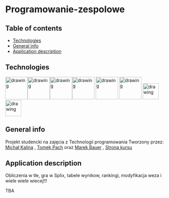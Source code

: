 # Programowanie-zespolowe

## Table of contents
* [Technologies](#technologies)
* [General info](#general-info)
* [Application description](#Application-description)

## Technologies
<img src="https://hsto.org/webt/rg/a1/3b/rga13bp-mbl4ljkpbd-fuu6pzfw.png" alt="drawing" height=70px/><img 
src="https://i0.wp.com/gluonhq.com/wp-content/uploads/2015/02/SceneBuilderLogo.png?fit=781%2C781&ssl=1" alt="drawing" height=70px/><img 
src="https://www.techcentral.ie/wp-content/uploads/2019/07/Java_jdk_logo_web-372x210.jpg" alt="drawing" height=70px/><img 
src="https://upload.wikimedia.org/wikipedia/commons/thumb/d/d5/IntelliJ_IDEA_Logo.svg/1024px-IntelliJ_IDEA_Logo.svg.png" alt="drawing" height=70px/> 
<img src="https://kosiorowski.net/wp-content/uploads/2013/11/hibernate1.png" alt="drawing" height=70px/> 
<img src="https://avatars1.githubusercontent.com/u/874086?s=200&v=4" alt="drawing" height=70px/>
<img src="https://upload.wikimedia.org/wikipedia/commons/thumb/0/0b/Maven_logo.svg/1024px-Maven_logo.svg.png" alt="drawing" height=50px/>
<img src="https://spring.io/images/OG-Spring.png" alt="drawing" height=50px/>

## General info
Projekt studencki na zajęcia z Technologii programowania
Tworzony przez:
[Michał Kalina](https://github.com/KalinaMichal) , 
[Tomek Pach](https://github.com/Masioki) oraz
[Marek Bauer](https://github.com/speederking07) , 
[Strona kursu](https://cs.pwr.edu.pl/lauks/pz.html)

## Application description
Obliczenia w tle, gra w Splix, tabele wynikow, rankingi, modyfikacja weza i wiele wiele wiecej!!!

TBA
